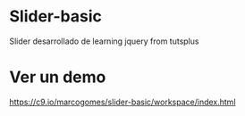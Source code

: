 Slider-basic
============

Slider desarrollado de  learning jquery from tutsplus

Ver un demo
============

https://c9.io/marcogomes/slider-basic/workspace/index.html

